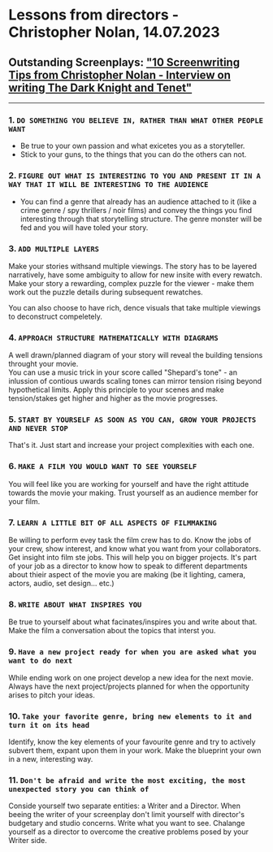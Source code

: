 # Lessons from directors - Christopher Nolan, 14.07.2023

## Outstanding Screenplays: ["10 Screenwriting Tips from Christopher Nolan - Interview on writing The Dark Knight and Tenet"](https://www.youtube.com/watch?v=DHRTSKI0RIw)

---

### 1. `DO SOMETHING YOU BELIEVE IN, RATHER THAN WHAT OTHER PEOPLE WANT`

* Be true to your own passion and what exicetes you as a storyteller.
* Stick to your guns, to the things that you can do the others can not.

### 2. `FIGURE OUT WHAT IS INTERESTING TO YOU AND PRESENT IT IN A WAY THAT IT WILL BE INTERESTING TO THE AUDIENCE`

* You can find a genre that already has an audience attached to it (like a crime genre / spy thrillers / noir films) and convey the things you find interesting through that storytelling structure. The genre monster will be fed and you will have toled your story.

### 3. `ADD MULTIPLE LAYERS`

Make your stories withsand multiple viewings. The story has to be layered narratively, have some ambiguity to allow for new insite with every rewatch. Make your story a rewarding, complex puzzle for the viewer - make them work out the puzzle details during subsequent rewatches.

You can also choose to have rich, dence visuals that take multiple viewings to deconstruct compeletely.

### 4. `APPROACH STRUCTURE MATHEMATICALLY WITH DIAGRAMS`

A well drawn/planned diagram of your story will reveal the building tensions throught your movie.  
You can use a music trick in your score called "Shepard's tone" - an inlussion of contious uwards scaling tones can mirror tension rising beyond hypothetical limits.
Apply this principle to your scenes and make tension/stakes get higher and higher as the movie progresses.

### 5. `START BY YOURSELF AS SOON AS YOU CAN, GROW YOUR PROJECTS AND NEVER STOP`

That's it. Just start and increase your project complexities with each one.

### 6. `MAKE A FILM YOU WOULD WANT TO SEE YOURSELF`

You will feel like you are working for yourself and have the right attitude towards the movie your making. Trust yourself as an audience member for your film.

### 7. `LEARN A LITTLE BIT OF ALL ASPECTS OF FILMMAKING`

Be willing to perform evey task the film crew has to do. Know the jobs of your crew, show interest, and know what you want from your collaborators. Get insight into film ste jobs. This will help you on bigger projects. It's part of your job as a director to know how to speak to different departments about thieir aspect of the movie you are making (be it lighting, camera, actors, audio, set design... etc.)

### 8. `WRITE ABOUT WHAT INSPIRES YOU`

Be true to yourself about what facinates/inspires you and write about that. Make the film a conversation about the topics that interst you.

### 9. `Have a new project ready for when you are asked what you want to do next`

While ending work on one project develop a new idea for the next movie. Always have the next project/projects planned for when the opportunity arises to pitch your ideas. 

### 10. `Take your favorite genre, bring new elements to it and turn it on its head`

Identify, know the key elements of your favourite genre and try to actively subvert them, expant upon them in your work. Make the blueprint your own in a new, interesting way.

### 11. `Don't be afraid and write the most exciting, the most unexpected story you can think of`

Conside yourself two separate entities: a Writer and a Director. When beeing the writer of your screenplay don't limit yourself with director's budgetary and studio concerns. Write what you want to see. Chalange yourself as a director to overcome the creative problems posed by your Writer side. 